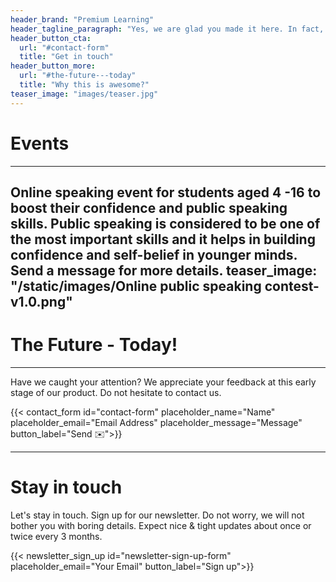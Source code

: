 ```yaml
---
header_brand: "Premium Learning"
header_tagline_paragraph: "Yes, we are glad you made it here. In fact, the only emotion stronger than our gladness is our desire to tell you more about what we are building. Bright times lie ahead.  Let's get into it!"
header_button_cta:
  url: "#contact-form"
  title: "Get in touch"
header_button_more:
  url: "#the-future---today"
  title: "Why this is awesome?"
teaser_image: "images/teaser.jpg"
---
```

# Events
---

Online speaking event for students aged 4 -16 to boost their confidence and public speaking skills. Public speaking is considered to be one of the most important skills and it helps in building confidence and self-belief in younger minds. Send a message for more details.
teaser_image: "/static/images/Online public speaking contest-v1.0.png"
---

# The Future - Today!

---

Have we caught your attention? We appreciate your feedback at this early stage of our product. Do not hesitate to contact us.

{{< contact_form id="contact-form" placeholder_name="Name" placeholder_email="Email Address" placeholder_message="Message" button_label="Send ✉️">}}

---


# Stay in touch

Let's stay in touch. Sign up for our newsletter. Do not worry, we will not bother you with boring details. Expect nice & tight updates about once or twice every 3 months.

{{< newsletter_sign_up id="newsletter-sign-up-form" placeholder_email="Your Email" button_label="Sign up">}}

